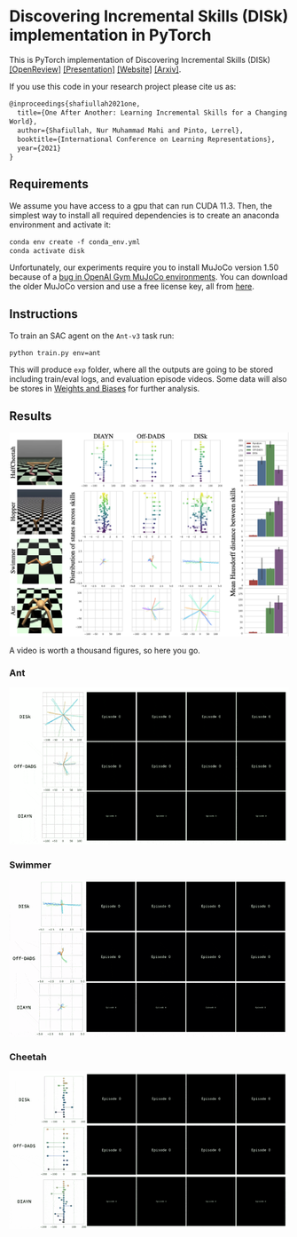 # Discovering Incremental Skills (DISk) implementation in PyTorch

This is PyTorch implementation of Discovering Incremental Skills (DISk) [[OpenReview]](https://openreview.net/forum?id=dg79moSRqIo) [[Presentation]](https://www.youtube.com/watch?v=ALu21MQDWPc) [[Website]](https://notmahi.github.io/disk/) [[Arxiv]](https://arxiv.org/abs/2203.11176).

If you use this code in your research project please cite us as:
```
@inproceedings{shafiullah2021one,
  title={One After Another: Learning Incremental Skills for a Changing World},
  author={Shafiullah, Nur Muhammad Mahi and Pinto, Lerrel},
  booktitle={International Conference on Learning Representations},
  year={2021}
}
```

## Requirements
We assume you have access to a gpu that can run CUDA 11.3. Then, the simplest way to install all required dependencies is to create an anaconda environment and activate it:

```
conda env create -f conda_env.yml
conda activate disk
```

Unfortunately, our experiments require you to install MuJoCo version 1.50 because of a [bug in OpenAI Gym MuJoCo environments](https://github.com/openai/gym/issues/1541). You can download the older MuJoCo version and use a free license key, all from [here](https://roboti.us/).

## Instructions
To train an SAC agent on the `Ant-v3` task run:
```
python train.py env=ant
```

This will produce `exp` folder, where all the outputs are going to be stored including train/eval logs, and evaluation episode videos. Some data will also be stores in [Weights and Biases](https://wandb.ai) for further analysis.

## Results

![Results](figures/dm_control.png)

A video is worth a thousand figures, so here you go.

### Ant
![Ant](figures/ant_ffy.gif)

### Swimmer
![Swimmer](figures/swimmer_ffy.gif)

### Cheetah
![Cheetah](figures/cheetah_ffy.gif)
